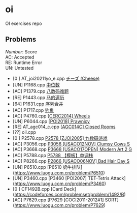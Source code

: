 # oi
OI exercises repo
## Problems
<i>Number</i>: Score <br>
AC: Accepted <br>
RE: Runtime Error <br>
UN: Untested <br>

- [0 ] AT_joi20211yo_e.cpp   [チーズ (Cheese) ](https://atcoder.jp/contests/joi2011yo/tasks/joi2011yo_e) 
- [UN] P1168.cpp [中位数](https://www.luogu.com.cn/problem/P1168)
- [AC] P1379.cpp [八数码难题](https://www.luogu.com.cn/problem/P1379)
- [RE] P1443.cpp [马的遍历](https://www.luogu.com.cn/problem/P1443)
- [64] P1631.cpp [序列合并](https://www.luogu.com.cn/problem/P1631)
- [AC] P1717.cpp [钓鱼](https://www.luogu.com.cn/problem/P1717)
- [AC] P4760.cpp [[CERC2014] Wheels](https://www.luogu.com.cn/problem/P4760)
- [UN] P6044.cpp [[POI2018] Prawnicy](https://www.luogu.com.cn/problem/P6044)
- [RE] AT_agc014_c.cpp [[AGC014C] Closed Rooms](https://atcoder.jp/contests/agc014/tasks/agc014_c) 
- [??] oil.cpp
- [0 ] P2578.cpp [P2578 [ZJOI2005] 九数码游戏](https://www.luogu.com.cn/problem/P2578)
- [AC] P3056.cpp [P3056 [USACO12NOV] Clumsy Cows S](https://www.luogu.com.cn/problem/P3056)
- [AC] P3668.cpp [P3668 [USACO17OPEN] Modern Art 2 G](https://www.luogu.com.cn/problem/P3668)
- [AC] P5788.cpp [P5788 【模板】单调栈 ](https://www.luogu.com.cn/problem/P5788)
- [AC] P8266.cpp [P2866 [USACO06NOV] Bad Hair Day S](https://www.luogu.com.cn/problem/P2866)
- [UN] P6510.cpp [P6510 奶牛排队] (https://www.luogu.com.cn/problem/P6510)
- [UN] P3460.cpp [P3460 [POI2007] TET-Tetris Attack] (https://www.luogu.com.cn/problem/P3460)
- [0 ] CF1492B.cpp [Card Deck] (https://codeforces.com/problemset/problem/1492/B)
- [AC] P7629.cpp [P7629 [COCI2011-2012#1] SORT] (https://www.luogu.com.cn/problem/P7629)